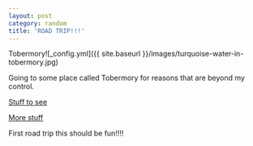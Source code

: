 ```yaml
---
layout: post
category: random
title: 'ROAD TRIP!!!'
---
```


Tobermory![_config.yml]({{ site.baseurl }}/images/turquoise-water-in-tobermory.jpg)


Going to some place called Tobermory for reasons that are beyond my control.

[Stuff to see](https://www.tripadvisor.ca/ShowTopic-g670005-i12740-k5640427-Road_trip_from_Toronto_to_Tobermory-Tobermory_Bruce_County_Ontario.html
)

[More stuff](https://www.narcity.com/ca/on/toronto/travel/this-is-the-coolest-road-trip-youll-ever-go-on-from-toronto-to-tobermory)

First road trip this should be fun!!!!
